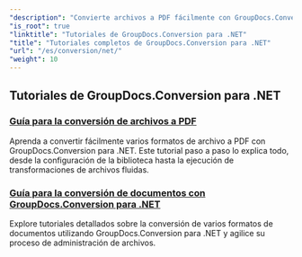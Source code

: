 ```yaml
---
"description": "Convierte archivos a PDF fácilmente con GroupDocs.Conversion para .NET. Optimiza la gestión de documentos con opciones personalizables."
"is_root": true
"linktitle": "Tutoriales de GroupDocs.Conversion para .NET"
"title": "Tutoriales completos de GroupDocs.Conversion para .NET"
"url": "/es/conversion/net/"
"weight": 10
---
```


## Tutoriales de GroupDocs.Conversion para .NET
### [Guía para la conversión de archivos a PDF](./guide-to-file-conversion-to-pdf/)
Aprenda a convertir fácilmente varios formatos de archivo a PDF con GroupDocs.Conversion para .NET. Este tutorial paso a paso lo explica todo, desde la configuración de la biblioteca hasta la ejecución de transformaciones de archivos fluidas.
### [Guía para la conversión de documentos con GroupDocs.Conversion para .NET](./guide-to-document-conversion/)
Explore tutoriales detallados sobre la conversión de varios formatos de documentos utilizando GroupDocs.Conversion para .NET y agilice su proceso de administración de archivos.